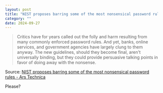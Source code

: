 ```yaml
---
layout: post
title: "NIST proposes barring some of the most nonsensical password rules"
category: ""
date: 2024-09-27
---
```


>Critics have for years called out the folly and harm resulting from many commonly enforced password rules. And yet, banks, online services, and government agencies have largely clung to them anyway. The new guidelines, should they become final, aren't universally binding, but they could provide persuasive talking points in favor of doing away with the nonsense.

Source: [NIST proposes barring some of the most nonsensical password rules - Ars Technica](https://arstechnica.com/security/2024/09/nist-proposes-barring-some-of-the-most-nonsensical-password-rules/)

Please?
